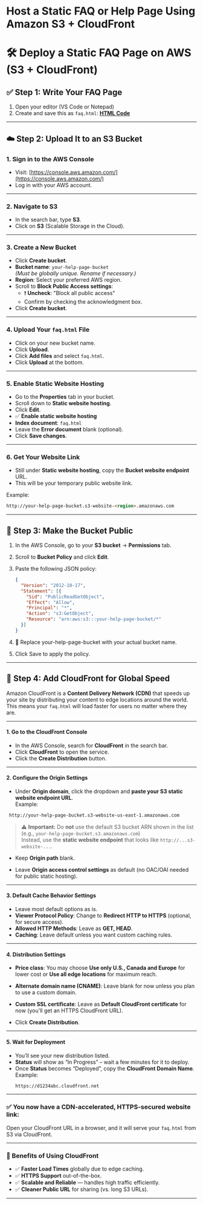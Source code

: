 # Host a Static FAQ or Help Page Using Amazon S3 + CloudFront

# 🛠️ Deploy a Static FAQ Page on AWS (S3 + CloudFront)

## ✅ Step 1: Write Your FAQ Page

1. Open your editor (VS Code or Notepad)
2. Create and save this as `faq.html`: [**HTML Code**](FAQs-Webpage-HTML.md)

---

## ☁️ Step 2: Upload It to an S3 Bucket

### 1. Sign in to the AWS Console
- Visit: [https://console.aws.amazon.com/](https://console.aws.amazon.com/)
- Log in with your AWS account.

---

### 2. Navigate to S3
- In the search bar, type **S3**.
- Click on **S3** (Scalable Storage in the Cloud).

---

### 3. Create a New Bucket
- Click **Create bucket**.
- **Bucket name**: `your-help-page-bucket`  
  *(Must be globally unique. Rename if necessary.)*
- **Region**: Select your preferred AWS region.
- Scroll to **Block Public Access settings**:
  - ❗ **Uncheck**: "Block all public access"
  - Confirm by checking the acknowledgment box.
- Click **Create bucket**.

---

### 4. Upload Your `faq.html` File
- Click on your new bucket name.
- Click **Upload**.
- Click **Add files** and select `faq.html`.
- Click **Upload** at the bottom.

---

### 5. Enable Static Website Hosting
- Go to the **Properties** tab in your bucket.
- Scroll down to **Static website hosting**.
- Click **Edit**.
- ✅ **Enable static website hosting**
- **Index document**: `faq.html`
- Leave the **Error document** blank (optional).
- Click **Save changes**.

---

### 6. Get Your Website Link
- Still under **Static website hosting**, copy the **Bucket website endpoint** URL.
- This will be your temporary public website link.

Example: 

```html
http://your-help-page-bucket.s3-website-<region>.amazonaws.com
```

---

## 🔐 Step 3: Make the Bucket Public

1. In the AWS Console, go to your **S3 bucket** → **Permissions** tab.
2. Scroll to **Bucket Policy** and click **Edit**.
3. Paste the following JSON policy:

   ```json
   {
     "Version": "2012-10-17",
     "Statement": [{
       "Sid": "PublicReadGetObject",
       "Effect": "Allow",
       "Principal": "*",
       "Action": "s3:GetObject",
       "Resource": "arn:aws:s3:::your-help-page-bucket/*"
     }]
   }
   ```
4. 🔁 Replace your-help-page-bucket with your actual bucket name.
5. Click Save to apply the policy.


---

## 🚀 Step 4: Add CloudFront for Global Speed

Amazon CloudFront is a **Content Delivery Network (CDN)** that speeds up your site by distributing your content to edge locations around the world. This means your `faq.html` will load faster for users no matter where they are.

---

#### 1. Go to the CloudFront Console
- In the AWS Console, search for **CloudFront** in the search bar.
- Click **CloudFront** to open the service.
- Click the **Create Distribution** button.

---

#### 2. Configure the Origin Settings
- Under **Origin domain**, click the dropdown and **paste your S3 static website endpoint URL**.  
  Example:  
 ```html
  http://your-help-page-bucket.s3-website-us-east-1.amazonaws.com
 ```

> ⚠️ **Important:** Do **not** use the default S3 bucket ARN shown in the list (e.g., `your-help-page-bucket.s3.amazonaws.com`)  
> Instead, use the **static website endpoint** that looks like `http://...s3-website-...`.

- Keep **Origin path** blank.

- Leave **Origin access control settings** as default (no OAC/OAI needed for public static hosting).

---

#### 3. Default Cache Behavior Settings
- Leave most default options as is.
- **Viewer Protocol Policy**: Change to **Redirect HTTP to HTTPS** (optional, for secure access).
- **Allowed HTTP Methods**: Leave as **GET, HEAD**.
- **Caching**: Leave default unless you want custom caching rules.

---

#### 4. Distribution Settings
- **Price class**: You may choose **Use only U.S., Canada and Europe** for lower cost or **Use all edge locations** for maximum reach.
- **Alternate domain name (CNAME)**: Leave blank for now unless you plan to use a custom domain.
- **Custom SSL certificate**: Leave as **Default CloudFront certificate** for now (you'll get an HTTPS CloudFront URL).

- Click **Create Distribution**.

---

#### 5. Wait for Deployment
- You’ll see your new distribution listed.
- **Status** will show as “In Progress” – wait a few minutes for it to deploy.
- Once **Status** becomes “Deployed”, copy the **CloudFront Domain Name**.  
Example:
  ```html
  https://d1234abc.cloudfront.net
  ```

---

### ✅ You now have a CDN-accelerated, HTTPS-secured website link:
Open your CloudFront URL in a browser, and it will serve your `faq.html` from S3 via CloudFront.

---

### 🌟 Benefits of Using CloudFront
- ✅ **Faster Load Times** globally due to edge caching.
- ✅ **HTTPS Support** out-of-the-box.
- ✅ **Scalable and Reliable** — handles high traffic efficiently.
- ✅ **Cleaner Public URL** for sharing (vs. long S3 URLs).

---


